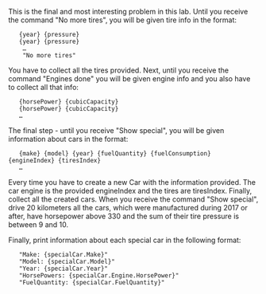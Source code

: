 This is the final and most interesting problem in this lab. Until you receive the command "No more tires", you will be given tire info in the format:

       {year} {pressure}
       {year} {pressure}
        …
        "No more tires"

You have to collect all the tires provided. Next, until you receive the command "Engines done" you will be given engine info and you also have to collect all that info:

       {horsePower} {cubicCapacity} 
       {horsePower} {cubicCapacity} 
       …

The final step - until you receive "Show special", you will be given information about cars in the format:
       
       {make} {model} {year} {fuelQuantity} {fuelConsumption} {engineIndex} {tiresIndex}
       …

Every time you have to create a new Car with the information provided. The car engine is the provided engineIndex and the tires are tiresIndex. Finally, collect all the created cars. When you receive the command "Show special", drive 20 kilometers all the cars, which were manufactured during 2017 or after, have horsepower above 330 and the sum of their tire pressure is between 9 and 10. 

Finally, print information about each special car in the following format:

       "Make: {specialCar.Make}"
       "Model: {specialCar.Model}"
       "Year: {specialCar.Year}"
       "HorsePowers: {specialCar.Engine.HorsePower}"
       "FuelQuantity: {specialCar.FuelQuantity}"
